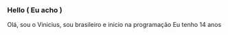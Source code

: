 ### Hello ( Eu acho )

Olá, sou o Vinicius, sou brasileiro e inicio na programação
Eu tenho 14 anos
